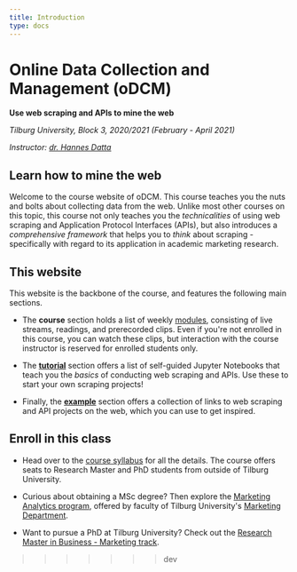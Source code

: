 ```yaml
---
title: Introduction
type: docs
---
```


# Online Data Collection and Management (oDCM)

**Use web scraping and APIs to mine the web**

<!--, and database management-->

_Tilburg University, Block 3, 2020/2021 (February - April 2021)_

_Instructor: [dr. Hannes Datta](https://hannesdatta.com)_

## Learn how to mine the web

Welcome to the course website of oDCM. This course teaches you the nuts and bolts about collecting data from the web. Unlike most other courses on this topic, this course not only teaches you the *technicalities* of using web scraping and Application Protocol Interfaces (APIs), but also introduces a *comprehensive framework* that helps you to *think* about scraping - specifically with regard to its application in academic marketing research.

## This website

This website is the backbone of the course, and features the following main sections.

- The __course__ section holds a list of weekly [modules](docs/course/modules), consisting of live streams, readings, and prerecorded clips. Even if you're not enrolled in this course, you can watch these clips, but interaction with the course instructor is reserved for enrolled students only.

- The [__tutorial__](docs/tutorials) section offers a list of self-guided Jupyter Notebooks that teach you the *basics* of conducting web scraping and APIs. Use these to start your own scraping projects!

<!--- Finally, the [__building block__](docs/snippets) section offers a collection of code snippets in Python that you can use to build and extend your own scrapers and API retrieval projects.
-->
- Finally, the [__example__](docs/examples) section offers a collection of links to web scraping and API projects on the web, which you can use to get inspired.


## Enroll in this class

- Head over to the [course syllabus](docs/course/syllabus) for all the details. The course offers seats to Research Master and PhD students from outside of Tilburg University.

- Curious about obtaining a MSc degree? Then explore the [Marketing Analytics program](https://www.tilburguniversity.edu/education/masters-programmes/marketing-analytics), offered by faculty of Tilburg University's [Marketing Department](https://tilburguniversity.edu/marketing).

- Want to pursue a PhD at Tilburg University? Check out the [Research Master in Business - Marketing track](https://www.tilburguniversity.edu/education/masters-programmes/research-master-marketing).

<!--


# Some more content notes (to be integrated elsewhere)

## Possible activities

- Data collection pitch (group) / presentation
- Legal battle + anonymization outcome
- Building a prototype for either a web scraper or API
- Deployment as large project with the team
- Data sharing / auditing of data
- Real-time analytics (use database (learnt here), in combination with research method (e.g., regression), to create insights in realtime

session chair, presentations, pitches, discussions
-->


>>>>>>> dev
<!--
## Glossary search

Already know what you're looking for? Search the __Glossary__ here.



Comments Roy:
- voorkennis eigenlijk verplicht

QUESTIONS SUSAN:
- dprep eerst laten lopen, dan pas web scraping
- niveau toetsen met python; entry exam ("encore")
- voorgangstoets

- duidelijk maken dat het geen peer review is!


- no need to prep each and every "deep" level

SESSIONS
++++++++

1) open session + #1 website exploration

2) website pitches from teams + advice on what could be interesting research settings/questions, or how data could be linked to other sources

-- SELF STUDY: prototype scraping

3) #2 Prototype: proof of concept laten zien
+ LECTURE: deployment

-- SCRAPER #3 deployment, databases [...]

4) Feedback

5) SESSION: #4 Data sharing, documentation

6) Poster session w/ powerpoint/ "verhaal" maken

-->
